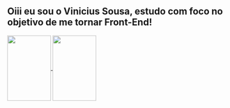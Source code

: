 ## Oiii eu sou o Vinicius Sousa, estudo com foco no objetivo de me tornar Front-End!

<a href="https://github.com/ViniS0usa/github-readme-stats">
  <img align="center" height="150" width=100 src="https://github-readme-stats.vercel.app/api?username=ViniS0usa&show_icons=true&count_private=true&theme=tokyonight"/>
</a>
<a href="https://github.com/ViniS0usa/github-readme-stats">
  <img align="center" height="150" width=100 src="https://github-readme-stats.vercel.app/api/top-langs/?username=ViniS0usa&layout=compact&theme=tokyonight" />
</a>
